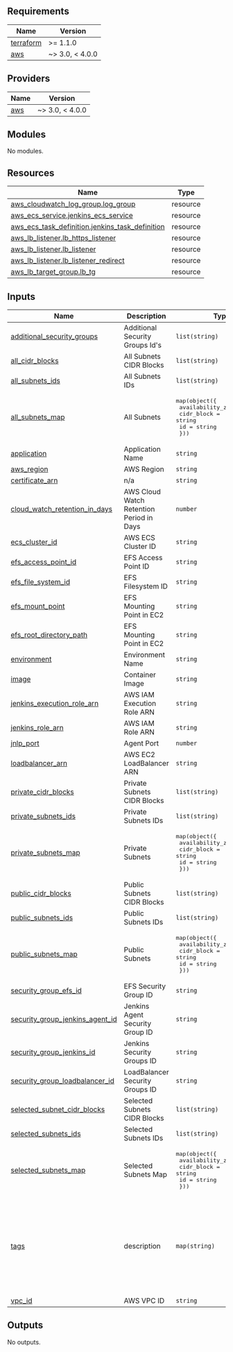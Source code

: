 ## Requirements

| Name | Version |
|------|---------|
| <a name="requirement_terraform"></a> [terraform](#requirement\_terraform) | >= 1.1.0 |
| <a name="requirement_aws"></a> [aws](#requirement\_aws) | ~> 3.0, < 4.0.0 |

## Providers

| Name | Version |
|------|---------|
| <a name="provider_aws"></a> [aws](#provider\_aws) | ~> 3.0, < 4.0.0 |

## Modules

No modules.

## Resources

| Name | Type |
|------|------|
| [aws_cloudwatch_log_group.log_group](https://registry.terraform.io/providers/hashicorp/aws/latest/docs/resources/cloudwatch_log_group) | resource |
| [aws_ecs_service.jenkins_ecs_service](https://registry.terraform.io/providers/hashicorp/aws/latest/docs/resources/ecs_service) | resource |
| [aws_ecs_task_definition.jenkins_task_definition](https://registry.terraform.io/providers/hashicorp/aws/latest/docs/resources/ecs_task_definition) | resource |
| [aws_lb_listener.lb_https_listener](https://registry.terraform.io/providers/hashicorp/aws/latest/docs/resources/lb_listener) | resource |
| [aws_lb_listener.lb_listener](https://registry.terraform.io/providers/hashicorp/aws/latest/docs/resources/lb_listener) | resource |
| [aws_lb_listener.lb_listener_redirect](https://registry.terraform.io/providers/hashicorp/aws/latest/docs/resources/lb_listener) | resource |
| [aws_lb_target_group.lb_tg](https://registry.terraform.io/providers/hashicorp/aws/latest/docs/resources/lb_target_group) | resource |

## Inputs

| Name | Description | Type | Default | Required |
|------|-------------|------|---------|:--------:|
| <a name="input_additional_security_groups"></a> [additional\_security\_groups](#input\_additional\_security\_groups) | Additional Security Groups Id's | `list(string)` | `[]` | no |
| <a name="input_cidr_blocks_all"></a> [all\_cidr\_blocks](#input\_all\_cidr\_blocks) | All Subnets CIDR Blocks | `list(string)` | n/a | yes |
| <a name="input_subnets_all_ids"></a> [all\_subnets\_ids](#input\_all\_subnets\_ids) | All Subnets IDs | `list(string)` | n/a | yes |
| <a name="input_subnets_all_map"></a> [all\_subnets\_map](#input\_all\_subnets\_map) | All Subnets | <pre>map(object({<br>    availability_zone = string<br>    cidr_block        = string<br>    id                = string<br>  }))</pre> | n/a | yes |
| <a name="input_application"></a> [application](#input\_application) | Application Name | `string` | n/a | yes |
| <a name="input_aws_region"></a> [aws\_region](#input\_aws\_region) | AWS Region | `string` | n/a | yes |
| <a name="input_certificate_arn"></a> [certificate\_arn](#input\_certificate\_arn) | n/a | `string` | `""` | no |
| <a name="input_cloud_watch_retention_in_days"></a> [cloud\_watch\_retention\_in\_days](#input\_cloud\_watch\_retention\_in\_days) | AWS Cloud Watch Retention Period in Days | `number` | `7` | no |
| <a name="input_ecs_cluster_id"></a> [ecs\_cluster\_id](#input\_ecs\_cluster\_id) | AWS ECS Cluster ID | `string` | n/a | yes |
| <a name="input_efs_access_point_id"></a> [efs\_access\_point\_id](#input\_efs\_access\_point\_id) | EFS Access Point ID | `string` | n/a | yes |
| <a name="input_efs_file_system_id"></a> [efs\_file\_system\_id](#input\_efs\_file\_system\_id) | EFS Filesystem ID | `string` | n/a | yes |
| <a name="input_efs_mount_point"></a> [efs\_mount\_point](#input\_efs\_mount\_point) | EFS Mounting Point in EC2 | `string` | `"/mnt/efs"` | no |
| <a name="input_efs_root_directory_path"></a> [efs\_root\_directory\_path](#input\_efs\_root\_directory\_path) | EFS Mounting Point in EC2 | `string` | `""` | no |
| <a name="input_environment"></a> [environment](#input\_environment) | Environment Name | `string` | n/a | yes |
| <a name="input_image"></a> [image](#input\_image) | Container Image | `string` | n/a | yes |
| <a name="input_jenkins_execution_role_arn"></a> [jenkins\_execution\_role\_arn](#input\_jenkins\_execution\_role\_arn) | AWS IAM Execution Role ARN | `string` | n/a | yes |
| <a name="input_jenkins_role_arn"></a> [jenkins\_role\_arn](#input\_jenkins\_role\_arn) | AWS IAM Role ARN | `string` | n/a | yes |
| <a name="input_jnlp_port"></a> [jnlp\_port](#input\_jnlp\_port) | Agent Port | `number` | `50000` | no |
| <a name="input_loadbalancer_arn"></a> [loadbalancer\_arn](#input\_loadbalancer\_arn) | AWS EC2 LoadBalancer ARN | `string` | n/a | yes |
| <a name="input_cidr_blocks_private"></a> [private\_cidr\_blocks](#input\_private\_cidr\_blocks) | Private Subnets CIDR Blocks | `list(string)` | n/a | yes |
| <a name="input_subnets_private_ids"></a> [private\_subnets\_ids](#input\_private\_subnets\_ids) | Private Subnets IDs | `list(string)` | n/a | yes |
| <a name="input_subnets_private_map"></a> [private\_subnets\_map](#input\_private\_subnets\_map) | Private Subnets | <pre>map(object({<br>    availability_zone = string<br>    cidr_block        = string<br>    id                = string<br>  }))</pre> | n/a | yes |
| <a name="input_cidr_blocks_public"></a> [public\_cidr\_blocks](#input\_public\_cidr\_blocks) | Public Subnets CIDR Blocks | `list(string)` | n/a | yes |
| <a name="input_subnets_public_ids"></a> [public\_subnets\_ids](#input\_public\_subnets\_ids) | Public Subnets IDs | `list(string)` | n/a | yes |
| <a name="input_subnets_public_map"></a> [public\_subnets\_map](#input\_public\_subnets\_map) | Public Subnets | <pre>map(object({<br>    availability_zone = string<br>    cidr_block        = string<br>    id                = string<br>  }))</pre> | n/a | yes |
| <a name="input_security_group_efs_id"></a> [security\_group\_efs\_id](#input\_security\_group\_efs\_id) | EFS Security Group ID | `string` | n/a | yes |
| <a name="input_security_group_jenkins_agent_id"></a> [security\_group\_jenkins\_agent\_id](#input\_security\_group\_jenkins\_agent\_id) | Jenkins Agent Security Group ID | `string` | n/a | yes |
| <a name="input_security_group_jenkins_id"></a> [security\_group\_jenkins\_id](#input\_security\_group\_jenkins\_id) | Jenkins Security Groups ID | `string` | n/a | yes |
| <a name="input_security_group_loadbalancer_id"></a> [security\_group\_loadbalancer\_id](#input\_security\_group\_loadbalancer\_id) | LoadBalancer Security Groups ID | `string` | n/a | yes |
| <a name="input_selected_subnet_cidr_blocks"></a> [selected\_subnet\_cidr\_blocks](#input\_selected\_subnet\_cidr\_blocks) | Selected Subnets CIDR Blocks | `list(string)` | `[]` | no |
| <a name="input_selected_subnets_ids"></a> [selected\_subnets\_ids](#input\_selected\_subnets\_ids) | Selected Subnets IDs | `list(string)` | `[]` | no |
| <a name="input_selected_subnets_map"></a> [selected\_subnets\_map](#input\_selected\_subnets\_map) | Selected Subnets Map | <pre>map(object({<br>    availability_zone = string<br>    cidr_block        = string<br>    id                = string<br>  }))</pre> | `{}` | no |
| <a name="input_tags"></a> [tags](#input\_tags) | description | `map(string)` | <pre>{<br>  "ansible": false,<br>  "deployer": "TBD",<br>  "iac": "terraform",<br>  "owner": "SRE",<br>  "project": "TBD",<br>  "region": "TBD",<br>  "repo": "https://github.com/Agrium/tf-jenkins-br.git",<br>  "stack": "TBD",<br>  "tier": "infra"<br>}</pre> | no |
| <a name="input_vpc_id"></a> [vpc\_id](#input\_vpc\_id) | AWS VPC ID | `string` | n/a | yes |

## Outputs

No outputs.
